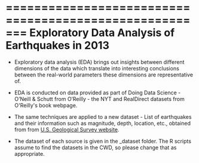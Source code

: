 =======================================================
    Exploratory Data Analysis of Earthquakes in 2013
=======================================================

* Exploratory data analysis (EDA) brings out insights between different dimensions of the data which translate into interesting conclusions between the real-world parameters these dimensions are representative of.

* EDA is conducted on data provided as part of Doing Data Science - O’Neill & Schutt from O’Reilly - the NYT and RealDirect datasets from O'Reilly's book webpage.

* The same techniques are applied to a new dataset - List of earthquakes and their information such as magnitude, depth, location, etc., obtained from from [U.S. Geological Survey website](http://earthquake.usgs.gov/earthquakes/search/).

* The dataset of each source is given in the <Source>_dataset folder. The R scripts assume to find the datasets in the CWD, so please change that as appropriate.
